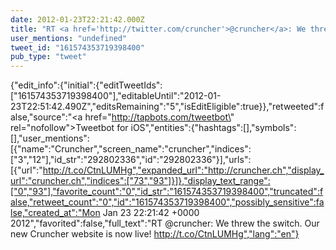 ```yaml
---
date: 2012-01-23T22:21:42.000Z
title: "RT <a href='http://twitter.com/cruncher'>@cruncher</a>: We threw the switch. Our new Cruncher website is now live! http://t.co/CtnLUMHg″"
user_mentions: "undefined"
tweet_id: "161574353719398400"
pub_type: "tweet"
---
```

{"edit_info":{"initial":{"editTweetIds":["161574353719398400"],"editableUntil":"2012-01-23T22:51:42.490Z","editsRemaining":"5","isEditEligible":true}},"retweeted":false,"source":"<a href=\"http://tapbots.com/tweetbot\" rel=\"nofollow\">Tweetbot for iOS</a>","entities":{"hashtags":[],"symbols":[],"user_mentions":[{"name":"Cruncher","screen_name":"cruncher","indices":["3","12"],"id_str":"292802336","id":"292802336"}],"urls":[{"url":"http://t.co/CtnLUMHg","expanded_url":"http://cruncher.ch","display_url":"cruncher.ch","indices":["73","93"]}]},"display_text_range":["0","93"],"favorite_count":"0","id_str":"161574353719398400","truncated":false,"retweet_count":"0","id":"161574353719398400","possibly_sensitive":false,"created_at":"Mon Jan 23 22:21:42 +0000 2012","favorited":false,"full_text":"RT @cruncher: We threw the switch. Our new Cruncher website is now live! http://t.co/CtnLUMHg","lang":"en"}

